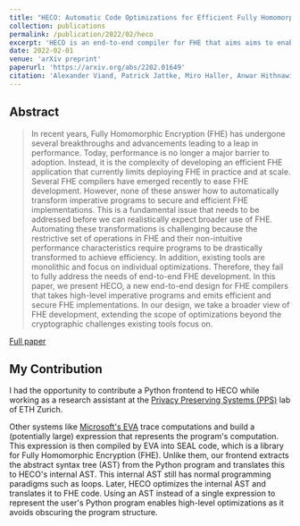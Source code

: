 ```yaml
---
title: "HECO: Automatic Code Optimizations for Efficient Fully Homomorphic Encryption"
collection: publications
permalink: /publication/2022/02/heco
excerpt: 'HECO is an end-to-end compiler for FHE that aims aims to enable non-experts to develop secure and efficient FHE applications.'
date: 2022-02-01
venue: 'arXiv preprint'
paperurl: 'https://arxiv.org/abs/2202.01649'
citation: 'Alexander Viand, Patrick Jattke, Miro Haller, Anwar Hithnawi. (2022). &quot;HECO: Automatic Code Optimizations for Efficient Fully Homomorphic Encryption&quot; <i>arXiv preprint, arXiv:2202.01649</i>.'
---
```


## Abstract
> In recent years, Fully Homomorphic Encryption (FHE) has undergone several breakthroughs and advancements leading to a leap in performance. Today, performance is no longer a major barrier to adoption. Instead, it is the complexity of developing an efficient FHE application that currently limits deploying FHE in practice and at scale. Several FHE compilers have emerged recently to ease FHE development. However, none of these answer how to automatically transform imperative programs to secure and efficient FHE implementations. This is a fundamental issue that needs to be addressed before we can realistically expect broader use of FHE. Automating these transformations is challenging because the restrictive set of operations in FHE and their non-intuitive performance characteristics require programs to be drastically transformed to achieve efficiency. In addition, existing tools are monolithic and focus on individual optimizations. Therefore, they fail to fully address the needs of end-to-end FHE development. In this paper, we present HECO, a new end-to-end design for FHE compilers that takes high-level imperative programs and emits efficient and secure FHE implementations. In our design, we take a broader view of FHE development, extending the scope of optimizations beyond the cryptographic challenges existing tools focus on.

[Full paper](https://arxiv.org/abs/2202.01649)

## My Contribution

I had the opportunity to contribute a Python frontend to HECO while working as a research assistant at the [Privacy Preserving Systems (PPS)](https://pps-lab.com) lab of ETH Zurich.

Other systems like [Microsoft's EVA](https://github.com/microsoft/EVA) trace computations and build a (potentially large) expression that represents the program's computation. This expression is then compiled by EVA into SEAL code, which is a library for Fully Homomorphic Encryption (FHE).
Unlike them, our frontend extracts the abstract syntax tree (AST) from the Python program and translates this to HECO's internal AST. This internal AST still has normal programming paradigms such as loops. Later, HECO optimizes the internal AST and translates it to FHE code. Using an AST instead of a single expression to represent the user's Python program enables high-level optimizations as it avoids obscuring the program structure.

